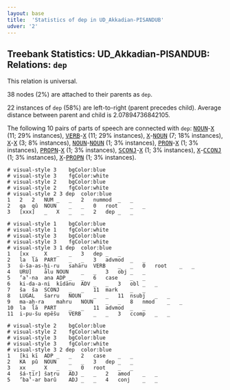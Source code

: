 ```yaml
---
layout: base
title:  'Statistics of dep in UD_Akkadian-PISANDUB'
udver: '2'
---
```


## Treebank Statistics: UD_Akkadian-PISANDUB: Relations: `dep`

This relation is universal.

38 nodes (2%) are attached to their parents as `dep`.

22 instances of `dep` (58%) are left-to-right (parent precedes child).
Average distance between parent and child is 2.07894736842105.

The following 10 pairs of parts of speech are connected with `dep`: <tt><a href="akk_pisandub-pos-NOUN.html">NOUN</a></tt>-<tt><a href="akk_pisandub-pos-X.html">X</a></tt> (11; 29% instances), <tt><a href="akk_pisandub-pos-VERB.html">VERB</a></tt>-<tt><a href="akk_pisandub-pos-X.html">X</a></tt> (11; 29% instances), <tt><a href="akk_pisandub-pos-X.html">X</a></tt>-<tt><a href="akk_pisandub-pos-NOUN.html">NOUN</a></tt> (7; 18% instances), <tt><a href="akk_pisandub-pos-X.html">X</a></tt>-<tt><a href="akk_pisandub-pos-X.html">X</a></tt> (3; 8% instances), <tt><a href="akk_pisandub-pos-NOUN.html">NOUN</a></tt>-<tt><a href="akk_pisandub-pos-NOUN.html">NOUN</a></tt> (1; 3% instances), <tt><a href="akk_pisandub-pos-PRON.html">PRON</a></tt>-<tt><a href="akk_pisandub-pos-X.html">X</a></tt> (1; 3% instances), <tt><a href="akk_pisandub-pos-PROPN.html">PROPN</a></tt>-<tt><a href="akk_pisandub-pos-X.html">X</a></tt> (1; 3% instances), <tt><a href="akk_pisandub-pos-SCONJ.html">SCONJ</a></tt>-<tt><a href="akk_pisandub-pos-X.html">X</a></tt> (1; 3% instances), <tt><a href="akk_pisandub-pos-X.html">X</a></tt>-<tt><a href="akk_pisandub-pos-CCONJ.html">CCONJ</a></tt> (1; 3% instances), <tt><a href="akk_pisandub-pos-X.html">X</a></tt>-<tt><a href="akk_pisandub-pos-PROPN.html">PROPN</a></tt> (1; 3% instances).


~~~ conllu
# visual-style 3	bgColor:blue
# visual-style 3	fgColor:white
# visual-style 2	bgColor:blue
# visual-style 2	fgColor:white
# visual-style 2 3 dep	color:blue
1	2	2	NUM	_	_	2	nummod	_	_
2	qa	qû	NOUN	_	_	0	root	_	_
3	[xxx]	_	X	_	_	2	dep	_	_

~~~


~~~ conllu
# visual-style 1	bgColor:blue
# visual-style 1	fgColor:white
# visual-style 3	bgColor:blue
# visual-style 3	fgColor:white
# visual-style 3 1 dep	color:blue
1	[xx	_	X	_	_	3	dep	_	_
2	la	lā	PART	_	_	3	advmod	_	_
3	ú-ša-as-ḫi-ru	sahāru	VERB	_	_	0	root	_	_
4	URU]	ālu	NOUN	_	_	3	obj	_	_
5	⸢a⸣-na	ana	ADP	_	_	6	case	_	_
6	ki-da-a-ni	kīdānu	ADV	_	_	3	obl	_	_
7	ša	ša	SCONJ	_	_	11	mark	_	_
8	LUGAL	šarru	NOUN	_	_	11	nsubj	_	_
9	ma-aḫ-ra	mahru	NOUN	_	_	8	nmod	_	_
10	la	lā	PART	_	_	11	advmod	_	_
11	i-pu-šu	epēšu	VERB	_	_	3	ccomp	_	_

~~~


~~~ conllu
# visual-style 2	bgColor:blue
# visual-style 2	fgColor:white
# visual-style 3	bgColor:blue
# visual-style 3	fgColor:white
# visual-style 3 2 dep	color:blue
1	[ki	kī	ADP	_	_	2	case	_	_
2	KA	pû	NOUN	_	_	3	dep	_	_
3	xx	_	X	_	_	0	root	_	_
4	šá-ṭir]	šaṭru	ADJ	_	_	2	amod	_	_
5	⸢ba⸣-ar	barû	ADJ	_	_	4	conj	_	_

~~~


